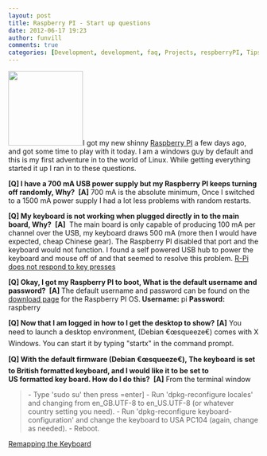 ```yaml
---
layout: post
title: Raspberry PI - Start up questions
date: 2012-06-17 19:23
author: funvill
comments: true
categories: [Development, development, faq, Projects, respberryPI, Tips and Tricks]
---
```

<a href="http://www.abluestar.com/blog/wp-content/uploads/2012/06/Raspberry-Pi-Logo.jpg"><img class="alignright size-thumbnail wp-image-2774" title="Raspberry-Pi-Logo" src="http://www.abluestar.com/blog/wp-content/uploads/2012/06/Raspberry-Pi-Logo-150x150.jpg" alt="" width="150" height="150" /></a>I got my new shinny <a href="http://www.raspberrypi.org/">Raspberry PI</a> a few days ago, and got some time to play with it today. I am a windows guy by default and this is my first adventure in to the world of Linux. While getting everything started it up I ran in to these questions.

<strong>[Q] I have a 700 mA USB power supply but my Raspberry PI keeps turning off randomly, Why? </strong>
<strong>[A]</strong> 700 mA is the absolute minimum, Once I switched to a 1500 mA power supply I had a lot less problems with random restarts.

<strong>[Q] My keyboard is not working when plugged directly in to the main board, Why? </strong>
<strong>[A]</strong>  The main board is only capable of producing 100 mA per channel over the USB, my keyboard draws 500 mA (more then I would have expected, cheap Chinese gear). The Raspberry PI disabled that port and the keyboard would not function. I found a self powered USB hub to power the keyboard and mouse off of and that seemed to resolve this problem. <a href="http://elinux.org/R-Pi_Troubleshooting#Keyboard_.2F_Mouse_.2F_Input_Devices">R-Pi does not respond to key presses</a>

<strong>[Q] Okay, I got my Raspberry PI to boot, What is the default username and password? </strong>
<strong>[A] </strong>The default username and password can be found on the <a href="http://www.raspberrypi.org/downloads">download page</a> for the Raspberry PI OS.<strong> Username:</strong> pi <strong>Password:</strong> raspberry

<strong>[Q] Now that I am logged in how to I get the desktop to show?</strong>
<strong> [A]</strong> You need to launch a desktop environment, (Debian €œsqueeze€) comes with X Windows. You can start it by typing "startx" in the command prompt.

<strong>[Q] With the default firmware (Debian €œsqueeze€), The keyboard is set to British formatted keyboard, and I would like it to be set to US formatted key board. How do I do this? </strong>
<strong>[A]</strong> From the terminal window
<blockquote>- Type 'sudo su' then press =enter]
- Run 'dpkg-reconfigure locales' and changing from en_GB.UTF-8 to en_US.UTF-8 (or whatever country setting you need).
- Run 'dpkg-reconfigure keyboard-configuration' and change the keyboard to USA PC104 (again, change as needed).
- Reboot.</blockquote>
<a href="http://www.raspberrypi.org/phpBB3/viewtopic.php?f=27&amp;t=6907">Remapping the Keyboard</a>

&nbsp;

